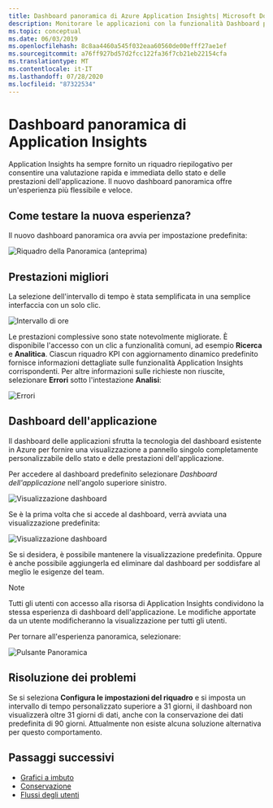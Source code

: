 ```yaml
---
title: Dashboard panoramica di Azure Application Insights| Microsoft Docs
description: Monitorare le applicazioni con la funzionalità Dashboard panoramica di Azure Application Insights.
ms.topic: conceptual
ms.date: 06/03/2019
ms.openlocfilehash: 8c8aa4460a545f032eaa60560de00efff27ae1ef
ms.sourcegitcommit: a76ff927bd57d2fcc122fa36f7cb21eb22154cfa
ms.translationtype: MT
ms.contentlocale: it-IT
ms.lasthandoff: 07/28/2020
ms.locfileid: "87322534"
---
```

# <a name="application-insights-overview-dashboard"></a>Dashboard panoramica di Application Insights

Application Insights ha sempre fornito un riquadro riepilogativo per consentire una valutazione rapida e immediata dello stato e delle prestazioni dell'applicazione. Il nuovo dashboard panoramica offre un'esperienza più flessibile e veloce.

## <a name="how-do-i-test-out-the-new-experience"></a>Come testare la nuova esperienza?

Il nuovo dashboard panoramica ora avvia per impostazione predefinita:

![Riquadro della Panoramica (anteprima)](./media/overview-dashboard/overview.png)

## <a name="better-performance"></a>Prestazioni migliori

La selezione dell'intervallo di tempo è stata semplificata in una semplice interfaccia con un solo clic.

![Intervallo di ore](./media/overview-dashboard/app-insights-overview-dashboard-03.png)

Le prestazioni complessive sono state notevolmente migliorate. È disponibile l'accesso con un clic a funzionalità comuni, ad esempio **Ricerca** e **Analitica**. Ciascun riquadro KPI con aggiornamento dinamico predefinito fornisce informazioni dettagliate sulle funzionalità Application Insights corrispondenti. Per altre informazioni sulle richieste non riuscite, selezionare **Errori** sotto l'intestazione **Analisi**:

![Errori](./media/overview-dashboard/app-insights-overview-dashboard-04.png)

## <a name="application-dashboard"></a>Dashboard dell'applicazione

Il dashboard delle applicazioni sfrutta la tecnologia del dashboard esistente in Azure per fornire una visualizzazione a pannello singolo completamente personalizzabile dello stato e delle prestazioni dell'applicazione.

Per accedere al dashboard predefinito selezionare _Dashboard dell'applicazione_ nell'angolo superiore sinistro.

![Visualizzazione dashboard](./media/overview-dashboard/app-insights-overview-dashboard-05.png)

Se è la prima volta che si accede al dashboard, verrà avviata una visualizzazione predefinita:

![Visualizzazione dashboard](./media/overview-dashboard/0001-dashboard.png)

Se si desidera, è possibile mantenere la visualizzazione predefinita. Oppure è anche possibile aggiungerla ed eliminare dal dashboard per soddisfare al meglio le esigenze del team.

> [!NOTE]
> Tutti gli utenti con accesso alla risorsa di Application Insights condividono la stessa esperienza di dashboard dell'applicazione. Le modifiche apportate da un utente modificheranno la visualizzazione per tutti gli utenti.

Per tornare all'esperienza panoramica, selezionare:

![Pulsante Panoramica](./media/overview-dashboard/app-insights-overview-dashboard-07.png)

## <a name="troubleshooting"></a>Risoluzione dei problemi

Se si seleziona **Configura le impostazioni del riquadro** e si imposta un intervallo di tempo personalizzato superiore a 31 giorni, il dashboard non visualizzerà oltre 31 giorni di dati, anche con la conservazione dei dati predefinita di 90 giorni. Attualmente non esiste alcuna soluzione alternativa per questo comportamento.

## <a name="next-steps"></a>Passaggi successivi

- [Grafici a imbuto](./usage-funnels.md)
- [Conservazione](./usage-retention.md)
- [Flussi degli utenti](./usage-flows.md)

